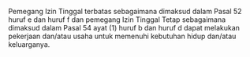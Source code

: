 Pemegang Izin Tinggal terbatas sebagaimana dimaksud dalam Pasal 52 huruf e dan huruf f dan pemegang Izin Tinggal Tetap sebagaimana dimaksud dalam Pasal 54 ayat (1) huruf b dan huruf d dapat melakukan pekerjaan dan/atau usaha untuk memenuhi kebutuhan hidup dan/atau keluarganya.